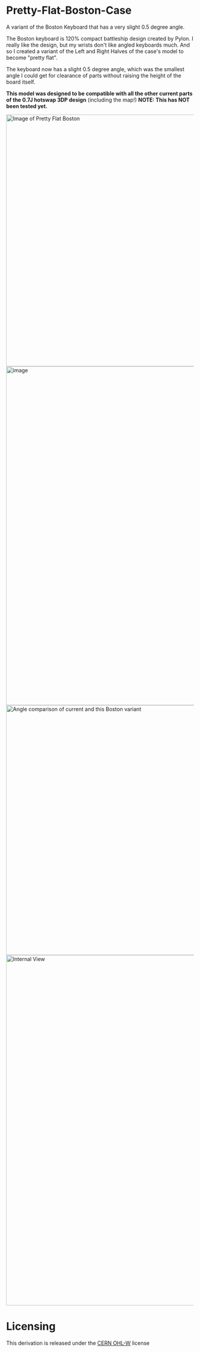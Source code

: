 # Pretty-Flat-Boston-Case
A variant of the Boston Keyboard that has a very slight 0.5 degree angle.

The Boston keyboard is 120% compact battleship design created by Pylon.
I really like the design, but my wrists don't like angled keyboards much. And so I created a variant of the Left and Right Halves of the case's model to become "pretty flat".

The keyboard now has a slight 0.5 degree angle, which was the smallest angle I could get for clearance of parts without raising the height of the board itself.

**This model was designed to be compatible with all the other current parts of the 0.7J hotswap 3DP design** (including the map!)
**NOTE: This has NOT been tested yet.**

<img width="674" alt="Image of Pretty Flat Boston" src="https://github.com/DatGameh/Pretty-Flat-Boston-Case/assets/71962500/f7cb782e-2756-4996-90c1-defb63b81f12">

<img width="907" alt="image" src="https://github.com/DatGameh/Pretty-Flat-Boston-Case/assets/71962500/5cb7e9fa-97fa-4220-9aa4-7bcdfd1ba6eb">


<img width="669" alt="Angle comparison of current and this Boston variant" src="https://github.com/DatGameh/Pretty-Flat-Boston-Case/assets/71962500/6b42eb56-3b01-4284-8f13-dae4ef092193">

<img width="938" alt="Internal View" src="https://github.com/DatGameh/Pretty-Flat-Boston-Case/assets/71962500/c535c998-89e6-48ed-87cb-e0a9ec0f6cd6">

# Licensing
This derivation is released under the [CERN OHL-W](https://ohwr.org/cern_ohl_w_v2.txt) license
